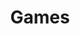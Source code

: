 ---
title: Games
permalink: /games/
layout: collection
collection: games
entries_layout: grid
classes: wide
---